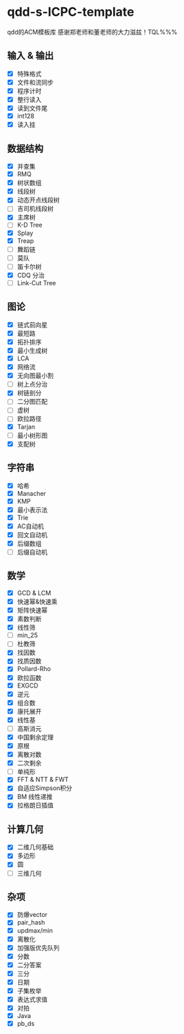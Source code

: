 # qdd-s-ICPC-template

qdd的ACM模板库 感谢郑老师和董老师的大力滋兹！TQL%%%

## 输入 & 输出

+ [x] 特殊格式
+ [x] 文件和流同步
+ [x] 程序计时
+ [x] 整行读入
+ [x] 读到文件尾
+ [x] int128
+ [x] 读入挂

## 数据结构

+ [x] 并查集
+ [x] RMQ
+ [x] 树状数组
+ [x] 线段树
+ [x] 动态开点线段树
+ [ ] 吉司机线段树
+ [x] 主席树
+ [ ] K-D Tree
+ [x] Splay
+ [x] Treap
+ [ ] 舞蹈链
+ [ ] 莫队
+ [ ] 笛卡尔树
+ [x] CDQ 分治
+ [ ] Link-Cut Tree

## 图论

+ [x] 链式前向星
+ [x] 最短路
+ [x] 拓扑排序
+ [x] 最小生成树
+ [x] LCA
+ [x] 网络流
+ [x] 无向图最小割
+ [ ] 树上点分治
+ [x] 树链剖分
+ [ ] 二分图匹配
+ [ ] 虚树
+ [ ] 欧拉路径
+ [x] Tarjan
+ [ ] 最小树形图
+ [x] 支配树

## 字符串

+ [x] 哈希
+ [x] Manacher
+ [x] KMP
+ [x] 最小表示法
+ [x] Trie
+ [x] AC自动机
+ [x] 回文自动机
+ [x] 后缀数组
+ [ ] 后缀自动机

## 数学

+ [x] GCD & LCM
+ [x] 快速幂&快速乘
+ [x] 矩阵快速幂
+ [x] 素数判断
+ [x] 线性筛
+ [ ] min_25
+ [ ] 杜教筛
+ [x] 找因数
+ [x] 找质因数
+ [x] Pollard-Rho
+ [x] 欧拉函数
+ [x] EXGCD
+ [x] 逆元
+ [x] 组合数
+ [x] 康托展开
+ [x] 线性基
+ [ ] 高斯消元
+ [x] 中国剩余定理
+ [x] 原根
+ [x] 离散对数
+ [x] 二次剩余
+ [ ] 单纯形
+ [x] FFT & NTT & FWT
+ [x] 自适应Simpson积分
+ [x] BM 线性递推
+ [x] 拉格朗日插值

## 计算几何

+ [x] 二维几何基础
+ [x] 多边形
+ [x] 圆
+ [ ] 三维几何

## 杂项

+ [x] 防爆vector
+ [x] pair_hash
+ [x] updmax/min
+ [x] 离散化
+ [x] 加强版优先队列
+ [x] 分数
+ [x] 二分答案
+ [x] 三分
+ [x] 日期
+ [x] 子集枚举
+ [x] 表达式求值
+ [x] 对拍
+ [x] Java
+ [x] pb_ds
